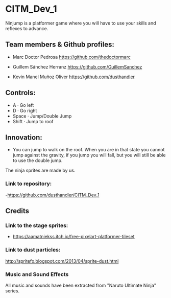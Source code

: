 # CITM_Dev_1

Ninjump is a platformer game where you will have to use your skills and reflexes to advance.

## Team members & Github profiles:

- Marc Doctor Pedrosa 
	https://github.com/thedoctormarc

- Guillem Sánchez Herranz 
	https://github.com/GuillemSanchez

- Kevin Manel Muñoz Oliver 
	https://github.com/dusthandler

## Controls:

- A · Go left
- D · Go right
- Space · Jump/Double Jump
- Shift · Jump to roof

## Innovation:

- You can jump to walk on the roof. When you are in that state you cannot jump against the gravity, if you jump you will fall, but you will still be able to use the double jump. 

The ninja sprites are made by us.

### Link to repository:
-https://github.com/dusthandler/CITM_Dev_1

## Credits

### Link to the stage sprites:
- https://aamatniekss.itch.io/free-pixelart-platformer-tileset

### Link to dust particles:
http://spritefx.blogspot.com/2013/04/sprite-dust.html

### Music and Sound Effects
All music and sounds have been extracted from "Naruto Ultimate Ninja" series.
